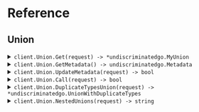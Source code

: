 # Reference
## Union
<details><summary><code>client.Union.Get(request) -> *undiscriminatedgo.MyUnion</code></summary>
<dl>
<dd>

#### 🔌 Usage

<dl>
<dd>

<dl>
<dd>

```go
request := &undiscriminatedgo.MyUnion{
        String: "string",
    }
client.Union.Get(
        context.TODO(),
        request,
    )
}
```
</dd>
</dl>
</dd>
</dl>

#### ⚙️ Parameters

<dl>
<dd>

<dl>
<dd>

**request:** `*undiscriminatedgo.MyUnion` 
    
</dd>
</dl>
</dd>
</dl>


</dd>
</dl>
</details>

<details><summary><code>client.Union.GetMetadata() -> undiscriminatedgo.Metadata</code></summary>
<dl>
<dd>

#### 🔌 Usage

<dl>
<dd>

<dl>
<dd>

```go
client.Union.GetMetadata(
        context.TODO(),
    )
}
```
</dd>
</dl>
</dd>
</dl>


</dd>
</dl>
</details>

<details><summary><code>client.Union.UpdateMetadata(request) -> bool</code></summary>
<dl>
<dd>

#### 🔌 Usage

<dl>
<dd>

<dl>
<dd>

```go
request := &undiscriminatedgo.MetadataUnion{
        OptionalMetadata: map[string]any{
            "string": map[string]any{
                "key": "value",
            },
        },
    }
client.Union.UpdateMetadata(
        context.TODO(),
        request,
    )
}
```
</dd>
</dl>
</dd>
</dl>

#### ⚙️ Parameters

<dl>
<dd>

<dl>
<dd>

**request:** `*undiscriminatedgo.MetadataUnion` 
    
</dd>
</dl>
</dd>
</dl>


</dd>
</dl>
</details>

<details><summary><code>client.Union.Call(request) -> bool</code></summary>
<dl>
<dd>

#### 🔌 Usage

<dl>
<dd>

<dl>
<dd>

```go
request := &undiscriminatedgo.Request{
        Union: &undiscriminatedgo.MetadataUnion{
            OptionalMetadata: map[string]any{
                "string": map[string]any{
                    "key": "value",
                },
            },
        },
    }
client.Union.Call(
        context.TODO(),
        request,
    )
}
```
</dd>
</dl>
</dd>
</dl>

#### ⚙️ Parameters

<dl>
<dd>

<dl>
<dd>

**request:** `*undiscriminatedgo.Request` 
    
</dd>
</dl>
</dd>
</dl>


</dd>
</dl>
</details>

<details><summary><code>client.Union.DuplicateTypesUnion(request) -> *undiscriminatedgo.UnionWithDuplicateTypes</code></summary>
<dl>
<dd>

#### 🔌 Usage

<dl>
<dd>

<dl>
<dd>

```go
request := &undiscriminatedgo.UnionWithDuplicateTypes{
        String: "string",
    }
client.Union.DuplicateTypesUnion(
        context.TODO(),
        request,
    )
}
```
</dd>
</dl>
</dd>
</dl>

#### ⚙️ Parameters

<dl>
<dd>

<dl>
<dd>

**request:** `*undiscriminatedgo.UnionWithDuplicateTypes` 
    
</dd>
</dl>
</dd>
</dl>


</dd>
</dl>
</details>

<details><summary><code>client.Union.NestedUnions(request) -> string</code></summary>
<dl>
<dd>

#### 🔌 Usage

<dl>
<dd>

<dl>
<dd>

```go
request := &undiscriminatedgo.NestedUnionRoot{
        String: "string",
    }
client.Union.NestedUnions(
        context.TODO(),
        request,
    )
}
```
</dd>
</dl>
</dd>
</dl>

#### ⚙️ Parameters

<dl>
<dd>

<dl>
<dd>

**request:** `*undiscriminatedgo.NestedUnionRoot` 
    
</dd>
</dl>
</dd>
</dl>


</dd>
</dl>
</details>
